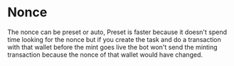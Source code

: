 # Nonce

The nonce can be preset or auto, Preset is faster because it doesn't spend time looking for the nonce but if you create the task and do a transaction with that wallet before the mint goes live the bot won't send the minting transaction because the nonce of that wallet would have changed.
